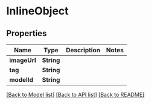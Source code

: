 # InlineObject

## Properties
Name | Type | Description | Notes
------------ | ------------- | ------------- | -------------
**imageUrl** | **String** |  | 
**tag** | **String** |  | 
**modelId** | **String** |  | 

[[Back to Model list]](../README.md#documentation-for-models) [[Back to API list]](../README.md#documentation-for-api-endpoints) [[Back to README]](../README.md)


